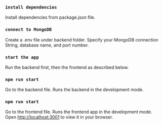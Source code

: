 ### `install dependencies`
Install dependencies from package.json file.

### `connect to MongoDB`
Create a .env file under backend folder. Specify your MongoDB connection String, database name, and port number.

### `start the app`
Run the backend first, then the frontend as described below.

### `npm run start`
Go to the backend file.
Runs the backend in the development mode.

### `npm run start`
Go to the frontend file.
Runs the frontend app in the development mode.\
Open [http://localhost:3001](http://localhost:3001) to view it in your browser.
